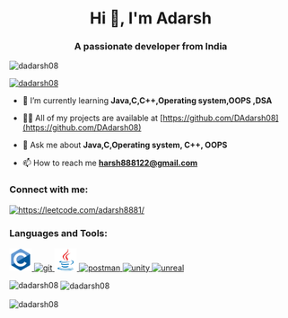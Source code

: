 <h1 align="center">Hi 👋, I'm Adarsh</h1>
<h3 align="center">A passionate developer from India</h3>

<p align="left"> <img src="https://komarev.com/ghpvc/?username=dadarsh08&label=Profile%20views&color=0e75b6&style=flat" alt="dadarsh08" /> </p>

<p align="left"> <a href="https://github.com/ryo-ma/github-profile-trophy"><img src="https://github-profile-trophy.vercel.app/?username=dadarsh08" alt="dadarsh08" /></a> </p>

- 🌱 I’m currently learning **Java,C,C++,Operating system,OOPS ,DSA**

- 👨‍💻 All of my projects are available at [https://github.com/DAdarsh08](https://github.com/DAdarsh08)

- 💬 Ask me about **Java,C,Operating system, C++, OOPS**

- 📫 How to reach me **harsh888122@gmail.com**

<h3 align="left">Connect with me:</h3>
<p align="left">
<a href="https://www.leetcode.com/https://leetcode.com/adarsh8881/" target="blank"><img align="center" src="https://raw.githubusercontent.com/rahuldkjain/github-profile-readme-generator/master/src/images/icons/Social/leet-code.svg" alt="https://leetcode.com/adarsh8881/" height="30" width="40" /></a>
</p>

<h3 align="left">Languages and Tools:</h3>
<p align="left"> <a href="https://www.cprogramming.com/" target="_blank" rel="noreferrer"> <img src="https://raw.githubusercontent.com/devicons/devicon/master/icons/c/c-original.svg" alt="c" width="40" height="40"/> </a> <a href="https://git-scm.com/" target="_blank" rel="noreferrer"> <img src="https://www.vectorlogo.zone/logos/git-scm/git-scm-icon.svg" alt="git" width="40" height="40"/> </a> <a href="https://www.java.com" target="_blank" rel="noreferrer"> <img src="https://raw.githubusercontent.com/devicons/devicon/master/icons/java/java-original.svg" alt="java" width="40" height="40"/> </a> <a href="https://postman.com" target="_blank" rel="noreferrer"> <img src="https://www.vectorlogo.zone/logos/getpostman/getpostman-icon.svg" alt="postman" width="40" height="40"/> </a> <a href="https://unity.com/" target="_blank" rel="noreferrer"> <img src="https://www.vectorlogo.zone/logos/unity3d/unity3d-icon.svg" alt="unity" width="40" height="40"/> </a> <a href="https://unrealengine.com/" target="_blank" rel="noreferrer"> <img src="https://raw.githubusercontent.com/kenangundogan/fontisto/036b7eca71aab1bef8e6a0518f7329f13ed62f6b/icons/svg/brand/unreal-engine.svg" alt="unreal" width="40" height="40"/> </a> </p>

<p><img align="left" src="https://github-readme-stats.vercel.app/api/top-langs?username=dadarsh08&show_icons=true&locale=en&layout=compact" alt="dadarsh08" /></p>

<p>&nbsp;<img align="center" src="https://github-readme-stats.vercel.app/api?username=dadarsh08&show_icons=true&locale=en" alt="dadarsh08" /></p>

<p><img align="center" src="https://github-readme-streak-stats.herokuapp.com/?user=dadarsh08&" alt="dadarsh08" /></p>
